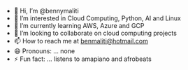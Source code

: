 - 👋 Hi, I’m @bennymaliti
- 👀 I’m interested in Cloud Computing, Python, AI and Linux
- 🌱 I’m currently learning AWS, Azure and GCP
- 💞️ I’m looking to collaborate on cloud computing projects
- 📫 How to reach me at benmaliti@hotmail.com
- 😄 Pronouns: ... none
- ⚡ Fun fact: ... listens to amapiano and afrobeats

<!---
bennymaliti/bennymaliti is a ✨ special ✨ repository because its `README.md` (this file) appears on your GitHub profile.
You can click the Preview link to take a look at your changes.
--->
